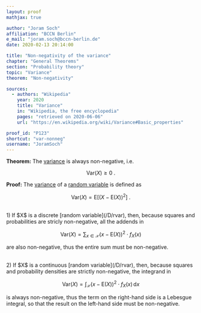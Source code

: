 ```yaml
---
layout: proof
mathjax: true

author: "Joram Soch"
affiliation: "BCCN Berlin"
e_mail: "joram.soch@bccn-berlin.de"
date: 2020-02-13 20:14:00

title: "Non-negativity of the variance"
chapter: "General Theorems"
section: "Probability theory"
topic: "Variance"
theorem: "Non-negativity"

sources:
  - authors: "Wikipedia"
    year: 2020
    title: "Variance"
    in: "Wikipedia, the free encyclopedia"
    pages: "retrieved on 2020-06-06"
    url: "https://en.wikipedia.org/wiki/Variance#Basic_properties"

proof_id: "P123"
shortcut: "var-nonneg"
username: "JoramSoch"
---
```



**Theorem:** The [variance](/D/var) is always non-negative, i.e.

$$ \label{eq:var-nonneg}
\mathrm{Var}(X) \geq 0 \; .
$$


**Proof:** The [variance](/D/var) of a [random variable](/D/rvar) is defined as

$$ \label{eq:var}
\mathrm{Var}(X) = \mathrm{E}\left[ (X-\mathrm{E}(X))^2 \right] \; .
$$

<br>
1) If $X$ is a discrete [random variable](/D/rvar), then, because squares and probabilities are stricly non-negative, all the addends in

$$ \label{eq:var-disc}
\mathrm{Var}(X) = \sum_{x \in \mathcal{X}} (x-\mathrm{E}(X))^2 \cdot f_X(x)
$$

are also non-negative, thus the entire sum must be non-negative.

<br>
2) If $X$ is a continuous [random variable](/D/rvar), then, because squares and probability densities are strictly non-negative, the integrand in

$$ \label{eq:VAR-cont}
\mathrm{Var}(X) = \int_{\mathcal{X}} (x-\mathrm{E}(X))^2 \cdot f_X(x) \, \mathrm{d}x
$$

is always non-negative, thus the term on the right-hand side is a Lebesgue integral, so that the result on the left-hand side must be non-negative.